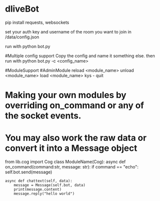 # dliveBot

pip install requests, websockets

set your auth key and username of the room you want to join in /data/config.json

run with python bot.py

#Multiple config support
Copy the config and name it something else. then run with python bot.py -c <config_name> 
 
 
 
 #ModuleSupport 
 #AdminModule
 reload <module_name>
 unload <module_name>
 load <module_name>
 kys  - quit
 
# Making your own modules by overriding on_command or any of the socket events. 
# You may also work the raw data or convert it into a Message object

from lib.cog import Cog
class ModuleName(Cog):
async def on_command(command:str, message: str):
    if command == "echo":
        self.bot.send(message)
  
    async def chattext(self, data):
        message = Message(self.bot, data)
        print(message.content)
        message.reply("hello world")
